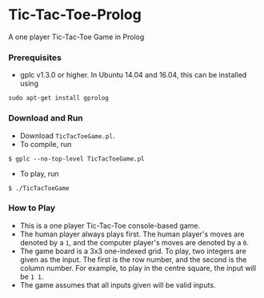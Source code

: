 # Tic-Tac-Toe-Prolog
A one player Tic-Tac-Toe Game in Prolog

### Prerequisites

* gplc v1.3.0 or higher. In Ubuntu 14.04 and 16.04, this can be installed using
```
sudo apt-get install gprolog
```

### Download and Run
* Download `TicTacToeGame.pl`.
* To compile, run
```
$ gplc --no-top-level TicTacToeGame.pl
```
* To play, run
```
$ ./TicTacToeGame
```

### How to Play
* This is a one player Tic-Tac-Toe console-based game.
* The human player always plays first. The human player's moves are denoted by a `1`, and the computer player's moves are denoted by a `0`.
* The game board is a 3x3 one-indexed grid. To play, two integers are given as the input. The first is the row number, and the second is the column number. For example, to play in the centre square, the input will be `1 1`.
* The game assumes that all inputs given will be valid inputs.
